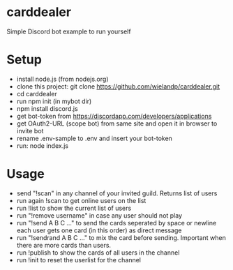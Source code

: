 # carddealer
Simple Discord bot example to run yourself

# Setup
- install node.js (from nodejs.org)
- clone this project: git clone https://github.com/wielandp/carddealer.git
- cd carddealer
- run npm init (in mybot dir)
- npm install discord.js
- get bot-token from https://discordapp.com/developers/applications
- get OAuth2-URL (scope bot) from same site and open it in browser to invite bot
- rename .env-sample to .env and insert your bot-token
- run: node index.js

# Usage
- send "!scan" in any channel of your invited guild. Returns list of users
- run again !scan to get online users on the list
- run !list to show the current list of users
- run "!remove username" in case any user should not play
- run "!send A B C ..." to send the cards seperated by space or newline
    each user gets one card (in this order) as direct message
- run "!sendrand A B C ..." to mix the card before sending.
     Important when there are more cards than users.
- run !publish to show the cards of all users in the channel
- run !init to reset the userlist for the channel